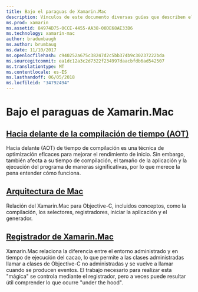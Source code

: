 ```yaml
---
title: Bajo el paraguas de Xamarin.Mac
description: Vínculos de este documento diversas guías que describen el funcionamiento interno de Xamarin.Mac. Documentos vinculados se tratan por delante de la compilación de tiempo, la arquitectura de Xamarin.Mac y el registrador de Xamarin.Mac.
ms.prod: xamarin
ms.assetid: 84974D75-0CCE-4455-AA38-00DE68AE33B6
ms.technology: xamarin-mac
author: bradumbaugh
ms.author: brumbaug
ms.date: 11/10/2017
ms.openlocfilehash: c940252a675c38247d2c5bb374b9c30237222bda
ms.sourcegitcommit: ea1dc12a3c2d7322f234997daacbfdb6ad542507
ms.translationtype: MT
ms.contentlocale: es-ES
ms.lasthandoff: 06/05/2018
ms.locfileid: "34792494"
---
```

# <a name="under-the-hood-in-xamarinmac"></a>Bajo el paraguas de Xamarin.Mac

## <a name="ahead-of-time-compilation-aotaotmd"></a>[Hacia delante de la compilación de tiempo (AOT)](aot.md)

Hacia delante (AOT) de tiempo de compilación es una técnica de optimización eficaces para mejorar el rendimiento de inicio. Sin embargo, también afecta a su tiempo de compilación, el tamaño de la aplicación y la ejecución del programa de maneras significativas, por lo que merece la pena entender cómo funciona.

## <a name="mac-architecturearchitecturemd"></a>[Arquitectura de Mac](architecture.md)

Relación del Xamarin.Mac para Objective-C, incluidos conceptos, como la compilación, los selectores, registradores, iniciar la aplicación y el generador.

## <a name="xamarinmac-registrarregistrarmd"></a>[Registrador de Xamarin.Mac](registrar.md)

Xamarin.Mac relaciona la diferencia entre el entorno administrado y en tiempo de ejecución del cacao, lo que permite a las clases administradas llamar a clases de Objective-C no administradas y se vuelve a llamar cuando se producen eventos. El trabajo necesario para realizar esta "mágica" se controla mediante el registrador, pero a veces puede resultar útil comprender lo que ocurre "under the hood".
